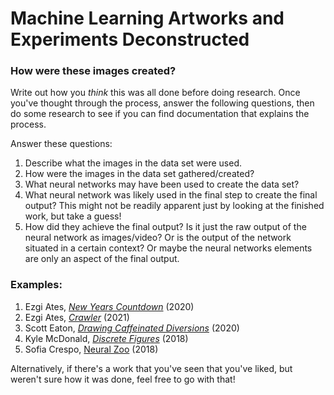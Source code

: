 # Machine Learning Artworks and Experiments Deconstructed

### How were these images created?

Write out how you *think* this was all done before doing research. Once you've thought through the process, answer the following questions, then do some research to see if you can find documentation that explains the process.

Answer these questions:
1. Describe what the images in the data set were used.
2. How were the images in the data set gathered/created?
3. What neural networks may have been used to create the data set?
4. What neural network was likely used in the final step to create the final output? This might not be readily apparent just by looking at the finished work, but take a guess!
5. How did they achieve the final output? Is it just the raw output of the neural network as images/video? Or is the output of the network situated in a certain context? Or maybe the neural networks elements are only an aspect of the final output.


### Examples:

1. Ezgi Ates, [*New Years Countdown*](https://www.instagram.com/p/CJe84xNAYNi/) (2020)
2. Ezgi Ates, [*Crawler*](https://www.instagram.com/p/CMXx9sfASX17yYKLA4vsOBpQ8GUjMu3pAq4CYw0/) (2021)
3. Scott Eaton, [*Drawing Caffeinated Diversions*](https://vimeo.com/345881421) (2020)
4. Kyle McDonald, [*Discrete Figures*](https://kcimc.medium.com/discrete-figures-7d9e9c275c47) (2018)
5. Sofia Crespo, [Neural Zoo](https://neuralzoo.com/) (2018)


Alternatively, if there's a work that you've seen that you've liked, but weren't sure how it was done, feel free to go with that!